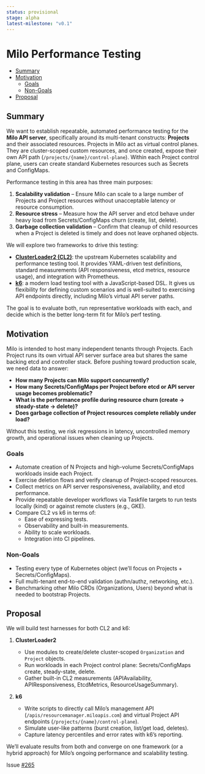 ```yaml
---
status: provisional
stage: alpha
latest-milestone: "v0.1"
---
```

<!--
Inspired by https://github.com/kubernetes/enhancements/tree/master/keps/NNNN-kep-template

Goals are aligned in principle with those described at https://github.com/kubernetes/enhancements/blob/master/keps/sig-architecture/0000-kep-process/README.md

Recommended reading:
  - https://developers.google.com/tech-writing
-->

<!--
**Note:** When your Enhancement is complete, all of these comment blocks should be removed.

To get started with this template:

- [ ] **Make a copy of this template directory.**
  Copy this template into the desired path and name it `short-descriptive-title`.
- [ ] **Fill out this file as best you can.**
  At minimum, you should fill in the "Summary" and "Motivation" sections.
  These should be easy if you've preflighted the idea of the Enhancement with the
  appropriate stakeholders.
- [ ] **Create a PR for this Enhancement.**
  Assign it to stakeholders who are sponsoring this process.
- [ ] **Merge early and iterate.**
  Avoid getting hung up on specific details and instead aim to get the goals of
  the Enhancement clarified and merged quickly. The best way to do this is to just
  start with the high-level sections and fill out details incrementally in
  subsequent PRs.

Just because a Enhancement is merged does not mean it is complete or approved. Any Enhancement
marked as `provisional` is a working document and subject to change. You can
denote sections that are under active debate as follows:

```
<<[UNRESOLVED optional short context or usernames ]>>
Stuff that is being argued.
<<[/UNRESOLVED]>>
```

When editing RFCs, aim for tightly-scoped, single-topic PRs to keep discussions
focused. If you disagree with what is already in a document, open a new PR
with suggested changes.

One Enhancement corresponds to one "feature" or "enhancement" for its whole lifecycle.
You do not need a new Enhancement to move from beta to GA, for example. If
new details emerge that belong in the Enhancement, edit the Enhancement. Once a feature has
become "implemented", major changes should get new RFCs.

The canonical place for the latest set of instructions (and the likely source
of this file) is [here](/docs/rfcs/template/README.md).

**Note:** Any PRs to move a Enhancement to `implementable`, or significant changes once
it is marked `implementable`, must be approved by each of the Enhancement approvers.
If none of those approvers are still appropriate, then changes to that list
should be approved by the remaining approvers and/or the owning SIG (or
SIG Architecture for cross-cutting RFCs).
-->

# Milo Performance Testing

<!--
This is the title of your Enhancement. Keep it short, simple, and descriptive. A good
title can help communicate what the Enhancement is and should be considered as part of
any review.
-->

<!--
A table of contents is helpful for quickly jumping to sections of a Enhancement and for
highlighting any additional information provided beyond the standard Enhancement
template.
-->

- [Summary](#summary)
- [Motivation](#motivation)
  - [Goals](#goals)
  - [Non-Goals](#non-goals)
- [Proposal](#proposal)

## Summary

<!--
This section is incredibly important for producing high-quality, user-focused
documentation such as release notes or a development roadmap. It should be
possible to collect this information before implementation begins, in order to
avoid requiring implementors to split their attention between writing release
notes and implementing the feature itself. Enhancement editors should help to ensure
that the tone and content of the `Summary` section is useful for a wide audience.

A good summary is probably at least a paragraph in length.

Both in this section and below, follow the guidelines of the [documentation
style guide]. In particular, wrap lines to a reasonable length, to make it
easier for reviewers to cite specific portions, and to minimize diff churn on
updates.

[documentation style guide]: https://github.com/kubernetes/community/blob/master/contributors/guide/style-guide.md
-->


We want to establish repeatable, automated performance testing for the **Milo API server**, specifically around its multi-tenant constructs: **Projects** and their associated resources. Projects in Milo act as virtual control planes. They are cluster-scoped custom resources, and once created, expose their own API path (`/projects/{name}/control-plane`). Within each Project control plane, users can create standard Kubernetes resources such as Secrets and ConfigMaps.

Performance testing in this area has three main purposes:

1. **Scalability validation** – Ensure Milo can scale to a large number of Projects and Project resources without unacceptable latency or resource consumption.  
2. **Resource stress** – Measure how the API server and etcd behave under heavy load from Secrets/ConfigMaps churn (create, list, delete).  
3. **Garbage collection validation** – Confirm that cleanup of child resources when a Project is deleted is timely and does not leave orphaned objects.

We will explore two frameworks to drive this testing:

- **[ClusterLoader2 (CL2)](https://github.com/kubernetes/perf-tests/tree/master/clusterloader2)**: the upstream Kubernetes scalability and performance testing tool. It provides YAML-driven test definitions, standard measurements (API responsiveness, etcd metrics, resource usage), and integration with Prometheus.  
- **[k6](https://k6.io/)**: a modern load testing tool with a JavaScript-based DSL. It gives us flexibility for defining custom scenarios and is well-suited to exercising API endpoints directly, including Milo’s virtual API server paths.

The goal is to evaluate both, run representative workloads with each, and decide which is the better long-term fit for Milo’s perf testing.


## Motivation

<!--
This section is for explicitly listing the motivation, goals, and non-goals of
this Enhancement.  Describe why the change is important and the benefits to users.
-->

Milo is intended to host many independent tenants through Projects. Each Project runs its own virtual API server surface area but shares the same backing etcd and controller stack. Before pushing toward production scale, we need data to answer:

- **How many Projects can Milo support concurrently?**  
- **How many Secrets/ConfigMaps per Project before etcd or API server usage becomes problematic?**  
- **What is the performance profile during resource churn (create → steady-state → delete)?**  
- **Does garbage collection of Project resources complete reliably under load?**

Without this testing, we risk regressions in latency, uncontrolled memory growth, and operational issues when cleaning up Projects.


### Goals

<!--
List the specific goals of the Enhancement. What is it trying to achieve? How will we
know that this has succeeded?
-->

- Automate creation of N Projects and high-volume Secrets/ConfigMaps workloads inside each Project.  
- Exercise deletion flows and verify cleanup of Project-scoped resources.  
- Collect metrics on API server responsiveness, availability, and etcd performance.  
- Provide repeatable developer workflows via Taskfile targets to run tests locally (kind) or against remote clusters (e.g., GKE).  
- Compare CL2 vs k6 in terms of:
  - Ease of expressing tests.  
  - Observability and built-in measurements.  
  - Ability to scale workloads.  
  - Integration into CI pipelines.  

### Non-Goals

<!--
What is out of scope for this Enhancement? Listing non-goals helps to focus discussion
and make progress.
-->

- Testing every type of Kubernetes object (we’ll focus on Projects + Secrets/ConfigMaps).  
- Full multi-tenant end-to-end validation (authn/authz, networking, etc.).  
- Benchmarking other Milo CRDs (Organizations, Users) beyond what is needed to bootstrap Projects.  


## Proposal

<!--
This is where we get down to the specifics of what the proposal actually is.
This should have enough detail that reviewers can understand exactly what
you're proposing, but should not include things like API designs or
implementation. What is the desired outcome and how do we measure success?.
The "Design Details" section below is for the real
nitty-gritty.
-->

We will build test harnesses for both CL2 and k6:

1. **ClusterLoader2**  
   - Use modules to create/delete cluster-scoped `Organization` and `Project` objects.  
   - Run workloads in each Project control plane: Secrets/ConfigMaps create, steady-state, delete.  
   - Gather built-in CL2 measurements (APIAvailability, APIResponsiveness, EtcdMetrics, ResourceUsageSummary).  

2. **k6**  
   - Write scripts to directly call Milo’s management API (`/apis/resourcemanager.miloapis.com`) and virtual Project API endpoints (`/projects/{name}/control-plane`).  
   - Simulate user-like patterns (burst creation, list/get load, deletes).  
   - Capture latency percentiles and error rates with k6’s reporting.  

We’ll evaluate results from both and converge on one framework (or a hybrid approach) for Milo’s ongoing performance and scalability testing.  

Issue [#265](https://github.com/datum-cloud/enhancements/issues/265)
